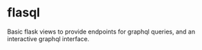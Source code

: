 # flasql

Basic flask views to provide endpoints for graphql queries, and an
interactive graphql interface.
